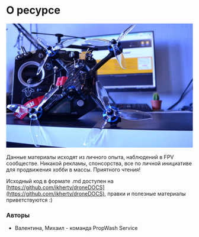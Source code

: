 # О ресурсе

![](docs/assets/hero-bg.jpg)

Данные материалы исходят из личного опыта, наблюдений в FPV сообществе. Никакой рекламы, спонсорства, все по личной инициативе для продвижения хобби в массы. Приятного чтения!

Исходный код в формате .md доступен на [https://github.com/ikherty/droneDOCS](https://github.com/ikherty/droneDOCS), правки и полезные материалы приветствуются :)

### Авторы

* Валентина, Михаил - команда PropWash Service

